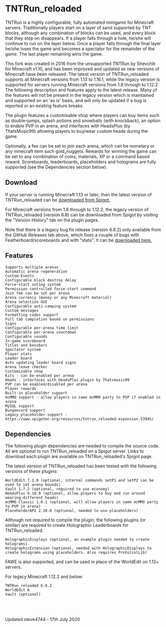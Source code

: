 # TNTRun_reloaded

TNTRun is a highly configurable, fully automated minigame for Minecraft servers. Traditionally players start on a layer of sand supported by TNT blocks, although any combination of blocks can be used, and every block that they step on disappears. If a player falls through a hole, he/she will continue to run on the layer below. Once a player falls through the final layer he/she loses the game and becomes a spectator for the remainder of the game. The last player remaining wins the game.

This fork was created in 2016 from the unsupported TNTRun by Shevchik for Minecraft v1.10, and has been improved and updated as new versions of Minecraft have been released. The latest version of TNTRun_reloaded supports all Minecraft versions from 1.13 to 1.16.1, while the legacy version is supported for servers running Minecraft versions from 1.8 through to 1.12.2. The following description and features apply to the latest release. Many of the features will not be present in the legacy version which is maintained and supported on an 'as is' basis, and will only be updated if a bug is reported or an existing feature breaks.

The plugin features a customisable shop where players can buy items such as double-jumps, splash potions and snowballs (with knockback), an option to enable PVP in an arena, and interfaces with HeadsPlus (by ThatsMusic99) allowing players to buy/wear custom heads during the game.

Optionally, a fee can be set to join each arena, which can be monetary or any minecraft item such gold_nuggets. Rewards for winning the game can be set to any combination of coins, materials, XP or a command based reward. Scoreboards, leaderboards, placeholders and holograms are fully supported (see the Dependencies section below).


## Download

If your server is running Minecraft 1.13 or later, then the latest version of TNTRun\_reloaded can be [downloaded from Spigot.](https://www.spigotmc.org/resources/tntrun_reloaded.53359/ "TNTRun_reloaded")

For Minecraft versions from 1.8 through to 1.12.2, the legacy version of TNTRun\_reloaded (version 6.8) can be downloaded from Spigot by visiting the "Version History" tab on the plugin pages.

Note that there is a legacy bug fix release (version 6.8.2) only available from the GitHub Releases tab above, which fixes a couple of bugs with Featherboard/scoreboards and with "stats". It can be [downloaded here.](https://github.com/steve4744/TNTRun/releases/download/v6.8.1/TNTRun_reloaded_6.8.2.jar "v6.8.2")


## Features

    Supports multiple arenas
    Automatic arena regeneration
    Custom Events
    Configurable block destroy delay
    Force-start voting system
    Permission controlled force-start command
    Join fee can be set per arena
    Arena currency (money or any Minecraft material)
    Arena selection GUI
    Configurable anti-camping system
    Custom messages
    Formatting codes support
    Full tab completion based on permissions
    Signs
    Configurable per-arena time limit
    Configurable per-arena countdown
    Configurable sounds
    In-game scoreboard
    Titles and bossbars
    Spectator system
    Player stats
    Leader board
    Auto updating leader board signs
    Arena leave checker
    Customizable shop
    Kits - can be enabled per arena
    Heads - interfaces with HeadsPlus plugin by Thatsmusic99
    PVP can be enabled/disabled per arena
    Player rewards
    Built-in placeholder support
    mcMMO support - allow players in same mcMMO party to PVP if enabled in arena
    MySQL support
    Bungeecord support
    Legacy placeholder support - https://www.spigotmc.org/resources/tntrun_reloaded-expansion.53945/

## Dependencies

The following plugin dependencies are needed to compile the source code. All are optional to run TNTRun_reloaded on a Spigot server.
Links to download each plugin are available on TNTRun_reloaded's Spigot page.

The latest version of TNTRun_reloaded has been tested with the following versions of these plugins:

    WorldEdit 7.1.0 (optional, internal commands setP1 and setP2 can be used to set arena bounds)
    Vault 1.7.2 (optional, required to use economy)
    HeadsPlus 6.10.9 (optional, allow players to buy and run around wearing different heads)
    mcMMO Classic 1.6.1 (optional, will allow players in same mcMMO party to PVP in arena)
    PlaceholderAPI 2.10.6 (optional, needed to use placeholders)
    
Although not required to compile the plugin, the following plugins (or similar) are required to create Holographic Leaderboards for TNTRun_reloaded.
    
    HolographicDisplays (optional, an example plugin needed to create holograms)
    HolographicExtension (optional, needed with HolographicDisplays to create holograms using placeholders. Also requires ProtolcolLib)

FAWE is also supported, and can be used in place of the WorldEdit on 1.13+ servers.

For legacy Minecraft 1.12.2 and below:

    TNTRun_reloaded 6.8.2
    WorldEdit 6
    Vault (optional)


<br />
<br />
<br />
Updated steve4744 - 17th July 2020